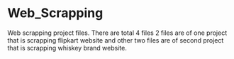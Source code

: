 # Web_Scrapping
Web scrapping project files. There are total 4 files 2 files are of one project that is scrapping flipkart website and other two files are of second project that is scrapping whiskey brand website. 
